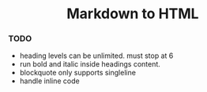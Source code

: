 <div align="center">
  <h1>Markdown to HTML</h1>
</div>

### TODO

- heading levels can be unlimited. must stop at 6
- run bold and italic inside headings content.
- blockquote only supports singleline
- handle inline code